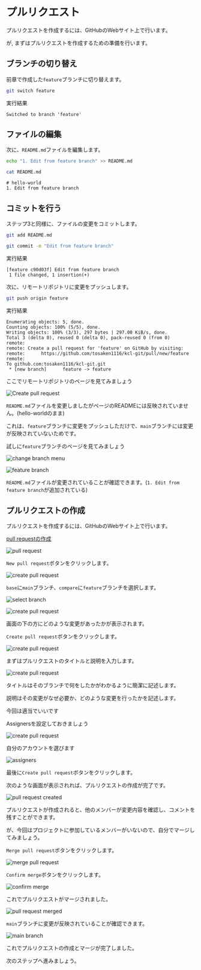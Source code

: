 # プルリクエスト

プルリクエストを作成するには、GitHubのWebサイト上で行います。

が, まずはプルリクエストを作成するための準備を行います。

## ブランチの切り替え
前章で作成した`feature`ブランチに切り替えます。

```bash
git switch feature
```

実行結果
```
Switched to branch 'feature'
```

## ファイルの編集
次に、`README.md`ファイルを編集します。

```bash
echo "1. Edit from feature branch" >> README.md
```

```bash
cat README.md
```

```
# hello-world
1. Edit from feature branch
```

## コミットを行う
ステップ3と同様に、ファイルの変更をコミットします。

```bash
git add README.md
```

```bash
git commit -m "Edit from feature branch"
```

実行結果

```
[feature c90d03f] Edit from feature branch
 1 file changed, 1 insertion(+)
```

次に、リモートリポジトリに変更をプッシュします。

```bash
git push origin feature
```

実行結果
```
Enumerating objects: 5, done.
Counting objects: 100% (5/5), done.
Writing objects: 100% (3/3), 297 bytes | 297.00 KiB/s, done.
Total 3 (delta 0), reused 0 (delta 0), pack-reused 0 (from 0)
remote:
remote: Create a pull request for 'feature' on GitHub by visiting:
remote:      https://github.com/tosaken1116/kcl-git/pull/new/feature
remote:
To github.com:tosaken1116/kcl-git.git
 * [new branch]      feature -> feature
```

ここでリモートリポジトリのページを見てみましょう

![Create pull request](./images/12.png)

`README.md`ファイルを変更しましたがページのREADMEには反映されていません。(hello-worldのまま)

これは、`feature`ブランチに変更をプッシュしただけで、`main`ブランチには変更が反映されていないためです。

試しに`feature`ブランチのページを見てみましょう

![change branch menu](./images/13.png)

![feature branch](./images/14.png)

`README.md`ファイルが変更されていることが確認できます。(`1. Edit from feature branch`が追加されている)



## プルリクエストの作成
プルリクエストを作成するには、GitHubのWebサイト上で行います。

[pull requestの作成](https://github.com/tosaken1116/kcl-git/pulls)

![pull request](./images/15.png)

`New pull request`ボタンをクリックします。

![create pull request](./images/16.png)


`base`に`main`ブランチ、`compare`に`feature`ブランチを選択します。

![select branch](./images/17.png)

![create pull request](./images/18.png)

画面の下の方にどのような変更があったかが表示されます。

`Create pull request`ボタンをクリックします。

![create pull request](./images/19.png)

まずはプルリクエストのタイトルと説明を入力します。

![create pull request](./images/20.png)

タイトルはそのブランチで何をしたかがわかるように簡潔に記述します。

説明はその変更がなぜ必要か、どのような変更を行ったかを記述します。

今回は適当でいいです

Assignersを設定しておきましょう

![create pull request](./images/21.png)

自分のアカウントを選びます

![assigners](./images/22.png)


最後に`Create pull request`ボタンをクリックします。


次のような画面が表示されれば、プルリクエストの作成が完了です。

![pull request created](./images/23.png)

プルリクエストが作成されると、他のメンバーが変更内容を確認し、コメントを残すことができます。

が、今回はプロジェクトに参加しているメンバーがいないので、自分でマージしてみましょう。

`Merge pull request`ボタンをクリックします。

![merge pull request](./images/24.png)

`Confirm merge`ボタンをクリックします。

![confirm merge](./images/25.png)


これでプルリクエストがマージされました。

![pull request merged](./images/26.png)

`main`ブランチに変更が反映されていることが確認できます。

![main branch](./images/27.png)

これでプルリクエストの作成とマージが完了しました。

次のステップへ進みましょう。
